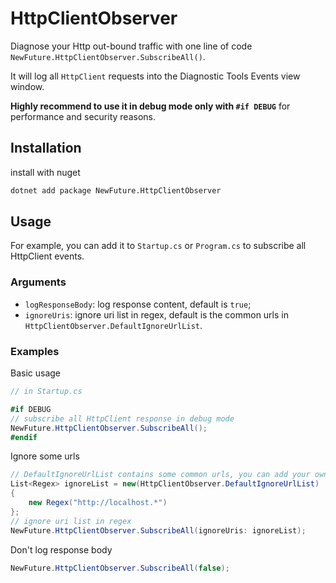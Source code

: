# HttpClientObserver

Diagnose your Http out-bound traffic with one line of code `NewFuture.HttpClientObserver.SubscribeAll()`.

It will log all `HttpClient` requests into the Diagnostic Tools Events view window.

**Highly recommend to use it in debug mode only with `#if DEBUG`** for performance and security reasons.

## Installation

install with nuget

```bash
dotnet add package NewFuture.HttpClientObserver
```

## Usage

For example, you can add it to `Startup.cs` or `Program.cs` to subscribe all HttpClient events.

### Arguments

-   `logResponseBody`: log response content, default is `true`;
-   `ignoreUris`: ignore uri list in regex, default is the common urls in `HttpClientObserver.DefaultIgnoreUrlList`.

### Examples

Basic usage

```csharp
// in Startup.cs

#if DEBUG
// subscribe all HttpClient response in debug mode
NewFuture.HttpClientObserver.SubscribeAll();
#endif
```

Ignore some urls

```csharp
// DefaultIgnoreUrlList contains some common urls, you can add your own
List<Regex> ignoreList = new(HttpClientObserver.DefaultIgnoreUrlList)
{
    new Regex("http://localhost.*")
};
// ignore uri list in regex
NewFuture.HttpClientObserver.SubscribeAll(ignoreUris: ignoreList);
```

Don't log response body

```csharp
NewFuture.HttpClientObserver.SubscribeAll(false);
```
